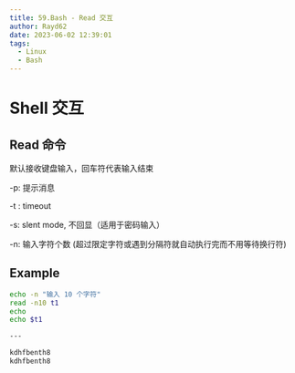 ```yaml
---
title: 59.Bash - Read 交互
author: Rayd62
date: 2023-06-02 12:39:01
tags:
  - Linux
  - Bash
---
```


# Shell 交互

## Read 命令

默认接收键盘输入，回车符代表输入结束

-p: 提示消息

-t : timeout

-s: slent mode, 不回显（适用于密码输入）

-n: 输入字符个数 (超过限定字符或遇到分隔符就自动执行完而不用等待换行符)

## Example

```bash
echo -n "输入 10 个字符"
read -n10 t1
echo
echo $t1

---

kdhfbenth8
kdhfbenth8
```
